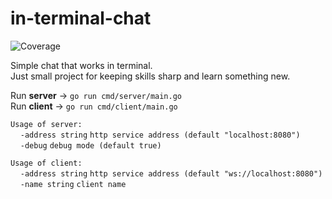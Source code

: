 # in-terminal-chat
![Coverage](https://img.shields.io/badge/Coverage-67.6%25-yellow)

<p>Simple chat that works in terminal. <br/>
Just small project for keeping skills sharp and learn something new. <br/><p>

Run **server** -> `go run cmd/server/main.go` \
Run **client** -> `go run cmd/client/main.go`

`Usage of server:` \
&nbsp;&nbsp;&nbsp;&nbsp;`-address string`
`http service address (default "localhost:8080")` \
&nbsp;&nbsp;&nbsp;&nbsp;`-debug`
`debug mode (default true)`

`Usage of client:` \
&nbsp;&nbsp;&nbsp;&nbsp;`-address string`
`http service address (default "ws://localhost:8080")` \
&nbsp;&nbsp;&nbsp;&nbsp;`-name string`
`client name`